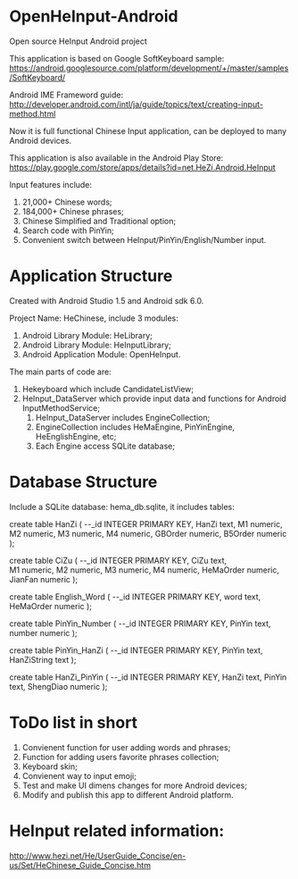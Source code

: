 # OpenHeInput-Android

Open source HeInput Android project

This application is based on Google SoftKeyboard sample:
https://android.googlesource.com/platform/development/+/master/samples/SoftKeyboard/

Android IME Frameword guide:
http://developer.android.com/intl/ja/guide/topics/text/creating-input-method.html

Now it is full functional Chinese Input application, can be deployed to many Android devices.

This application is also available in the Android Play Store:<br/>
https://play.google.com/store/apps/details?id=net.HeZi.Android.HeInput

Input features include:

1. 21,000+ Chinese words;
2. 184,000+ Chinese phrases;
3. Chinese Simplified and Traditional option;
4. Search code with PinYin;
5. Convenient switch between HeInput/PinYin/English/Number input.

# Application Structure

Created with Android Studio 1.5 and Android sdk 6.0.

Project Name: HeChinese, include 3 modules:

1. Android Library Module: HeLibrary; 
2. Android Library Module: HeInputLibrary; 
3. Android Application Module: OpenHeInput. 

The main parts of code are:

1. Hekeyboard which include CandidateListView;
2. HeInput_DataServer which provide input data and functions for Android InputMethodService;
   1. HeInput_DataServer includes EngineCollection;
   2. EngineCollection includes HeMaEngine, PinYinEngine, HeEnglishEngine, etc;
   3. Each Engine access SQLite database;

# Database Structure

Include a SQLite database: hema_db.sqlite, it includes tables:

create table HanZi
(
--_id INTEGER PRIMARY KEY,
HanZi text,	
M1 numeric,
M2 numeric,
M3 numeric,
M4 numeric,
GBOrder numeric,
B5Order numeric
);

create table CiZu
(
--_id INTEGER PRIMARY KEY,
CiZu text,	
M1 numeric,
M2 numeric,
M3 numeric,
M4 numeric,
HeMaOrder numeric,
JianFan numeric
);

create table English_Word
(
--_id INTEGER PRIMARY KEY,
word text,	
HeMaOrder numeric
);

create table PinYin_Number
(
--_id INTEGER PRIMARY KEY,
PinYin text,
number numeric
);

create table PinYin_HanZi
(
--_id INTEGER PRIMARY KEY,
PinYin text,	
HanZiString text
);

create table HanZi_PinYin
(
--_id INTEGER PRIMARY KEY,
HanZi text,	
PinYin text,
ShengDiao numeric
);

# ToDo list in short

1. Convienent function for user adding words and phrases;
2. Function for adding users favorite phrases collection;
3. Keyboard skin;
4. Convienent way to input emoji;
5. Test and make UI dimens changes for more Android devices;
6. Modify and publish this app to different Android platform.

# HeInput related information:

http://www.hezi.net/He/UserGuide_Concise/en-us/Set/HeChinese_Guide_Concise.htm
